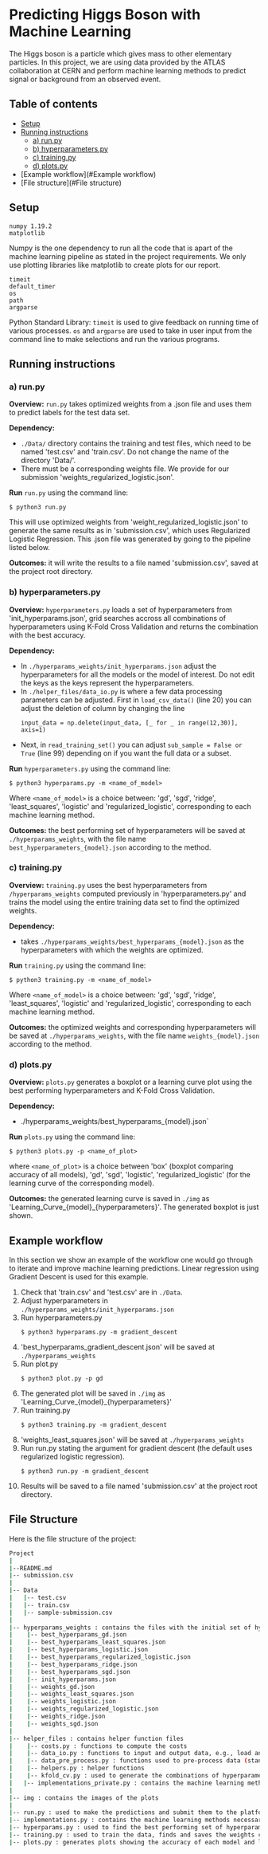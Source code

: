 # Predicting Higgs Boson with Machine Learning
The Higgs boson is a particle which gives mass to other elementary particles. In this project, we are using data provided by the ATLAS collaboration at CERN and perform machine learning methods to predict signal or background from an observed event.

## Table of contents

* [Setup](#Setup)
* [Running instructions](#Running_instructions)
    * [a) run.py](#run.py)
    * [b) hyperparameters.py](#hyperparameters.py)
    * [c) training.py](#training.py)
    * [d) plots.py](#plots.py)
* [Example workflow](#Example workflow)
* [File structure](#File structure)


## Setup

```
numpy 1.19.2
matplotlib
```

Numpy is the one dependency to run all the code that is apart of the machine learning pipeline as stated in the project requirements. We only use plotting libraries like matplotlib to create plots for our report. 
```
timeit
default_timer
os
path
argparse
```
Python Standard Library: `timeit` is used to give feedback on running time of various processes. `os` and `argparse` are used to take in user input from the command line to make selections and run the various programs. 


## Running instructions
### a) run.py
**Overview:** `run.py` takes optimized weights from a .json file and uses them to predict labels for the test data set. 

**Dependency:** 
* `./Data/` directory contains the training and test files, which need to be named 'test.csv' and 'train.csv'. Do not change the name of the directory 'Data/'. 
* There must be a corresponding weights file. We provide for our submission 'weights_regularized_logistic.json'.

**Run** `run.py` using the command line:
```
$ python3 run.py
```
This will use optimized weights from 'weight_regularized_logistic.json' to generate the same results as in 'submission.csv', which uses Regularized Logistic Regression. This .json file was generated by going to the pipeline listed below.

**Outcomes:** it will write the results to a file named 'submission.csv', saved at the project root directory.


### b) hyperparameters.py
**Overview:** `hyperparameters.py` loads a set of hyperparameters from 'init_hyperparams.json', grid searches accross all combinations of hyperparameters using K-Fold Cross Validation and returns the combination with the best accuracy.

**Dependency:** 
* In `./hyperparams_weights/init_hyperparams.json` adjust the hyperparameters for all the models or the model of interest. Do not edit the keys as the keys represent the hyperparameters. 
* In `./helper_files/data_io.py` is where a few data processing parameters can be adjusted. First in `load_csv_data()` (line 20) you can adjust the deletion of column by changing the line 
    ```
    input_data = np.delete(input_data, [_ for _ in range(12,30)], axis=1)
    ```
* Next, in `read_training_set()` you can adjust `sub_sample = False or True` (line 99) depending on if you want the full data or a subset.

**Run** `hyperparameters.py` using the command line:
```
$ python3 hyperparams.py -m <name_of_model>
```
Where `<name_of_model>` is a choice between: 'gd', 'sgd', 'ridge', 'least_squares', 'logistic' and 'regularized_logistic', corresponding to each machine learning method.

**Outcomes:** the best performing set of hyperparameters will be saved at `./hyperparams_weights`, with the file name `best_hyperparameters_{model}.json` according to the method. 


### c) training.py
**Overview:** `training.py` uses the best hyperparameters from `/hyperparams_weights` computed previously in 'hyperparameters.py' and trains the model using the entire training data set to find the optimized weights.

**Dependency:** 
* takes `./hyperparams_weights/best_hyperparams_{model}.json` as the hyperparameters with which the weights are optimized. 

**Run** `training.py` using the command line:
```
$ python3 training.py -m <name_of_model>
```
Where `<name_of_model>` is a choice between: 'gd', 'sgd', 'ridge', 'least_squares', 'logistic' and 'regularized_logistic', corresponding to each machine learning method.

**Outcomes:** the optimized weights and corresponding hyperparameters will be saved at `./hyperparams_weights`, with the file name `weights_{model}.json` according to the method. 


### d) plots.py
**Overview:** `plots.py` generates a boxplot or a learning curve plot using the best performing hyperparameters and K-Fold Cross Validation.

**Dependency:** 
* ./hyperparams_weights/best_hyperparams_{model}.json` 

**Run** `plots.py` using the command line:
```
$ python3 plots.py -p <name_of_plot>
```
where `<name_of_plot>` is a choice between 'box' (boxplot comparing accuracy of all models), 'gd', 'sgd', 'logistic', 'regularized_logistic' (for the learning curve of the corresponding model).

**Outcomes:** the generated learning curve is saved in `./img` as 'Learning_Curve_{model}_{hyperparameters}'. The generated boxplot is just shown.


## Example workflow
In this section we show an example of the workflow one would go through to iterate and improve machine learning predictions. 
Linear regression using Gradient Descent is used for this example.
1. Check that 'train.csv' and 'test.csv' are in `./Data`.
2. Adjust hyperparameters in `./hyperparams_weights/init_hyperparams.json`
3. Run hyperparameters.py
    ```
    $ python3 hyperparams.py -m gradient_descent
    ```
4. 'best_hyperparams_gradient_descent.json' will be saved at `./hyperparams_weights`
5. Run plot.py 
    ```
    $ python3 plot.py -p gd
    ```
6. The generated plot will be saved in `./img` as 'Learning_Curve_{model}_{hyperparameters}'
7. Run training.py
    ```
    $ python3 training.py -m gradient_descent
    ```
8. 'weights_least_squares.json' will be saved at `./hyperparams_weights`
9. Run run.py stating the argument for gradient descent (the default uses regularized logistic regression).
    ```
    $ python3 run.py -m gradient_descent
    ```
10. Results will be saved to a file named 'submission.csv' at the project root directory.



## File Structure
Here is the file structure of the project: 
```bash
Project
|
|--README.md
|-- submission.csv  
|
|-- Data
|   |-- test.csv
|   |-- train.csv
|   |-- sample-submission.csv
|
|-- hyperparams_weights : contains the files with the initial set of hyperparameters, the best performing hyperparameters for each model and the calculated weights for the given data
|    |-- best_hyperparams_gd.json 
|    |-- best_hyperparams_least_squares.json
|    |-- best_hyperparams_logistic.json
|    |-- best_hyperparams_regularized_logistic.json
|    |-- best_hyperparams_ridge.json
|    |-- best_hyperparams_sgd.json
|    |-- init_hyperparams.json
|    |-- weights_gd.json  
|    |-- weights_least_squares.json
|    |-- weights_logistic.json
|    |-- weights_regularized_logistic.json
|    |-- weights_ridge.json
|    |-- weights_sgd.json
|
|-- helper_files : contains helper function files
|    |-- costs.py : functions to compute the costs
|    |-- data_io.py : functions to input and output data, e.g., load and save files
|    |-- data_pre_process.py : functions used to pre-process data (standardization, normalization and imputation)
|    |-- helpers.py : helper functions 
|    |-- kfold_cv.py : used to generate the combinations of hyperparameters and perform k-fold cross validation for each model
|   |-- implementations_private.py : contains the machine learning methods used to train the data (gradient descent, stochastic gradient descent, least squares, ridge regression, logistic regression and regularized logistic regression)
|
|-- img : contains the images of the plots
|
|-- run.py : used to make the predictions and submit them to the platform competition
|-- implementations.py : contains the machine learning methods necessary for the submission
|-- hyperparams.py : used to find the best performing set of hyperparameters for a given model using K-Fold Cross Validation and save them
|-- training.py : used to train the data, finds and saves the weights corresponding to the best performing set of hyperparameters
|-- plots.py : generates plots showing the accuracy of each model and learning curves

```



